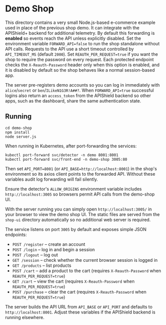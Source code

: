# Demo Shop

This directory contains a very small Node.js-based e-commerce example used in place of the previous shop demo.
It can integrate with the APIShield+ backend for additional telemetry. By default
this forwarding is **enabled** so events reach the API unless explicitly disabled.
Set the environment variable `FORWARD_API=false` to run the shop standalone without API calls. Requests to the API use a short timeout controlled by `API_TIMEOUT_MS` (default `2000`). Set `REAUTH_PER_REQUEST=true` if you want the shop to require the password on every request.
Each protected endpoint checks the `X-Reauth-Password` header only when this option is enabled, and it is disabled by default so the shop behaves like a normal session-based app.

The server pre-registers demo accounts so you can log in immediately with
`alice`/`secret` or `ben`/`ILikeN1G3R!A##?`.
When `FORWARD_API=true` successful logins also return an `access_token`
from the APIShield backend so other apps, such as the dashboard, share the
same authentication state.

## Running

```
cd demo-shop
npm install
node server.js
```

When running in Kubernetes, after port-forwarding the services:

```
kubectl port-forward svc/detector -n demo 8001:8001
kubectl port-forward svc/front-end -n demo-shop 3005:80
```

Then set `API_PORT=8001` (or `API_BASE=http://localhost:8001`) in the shop's
environment so its axios client points to the forwarded API. Without these
variables audit log forwarding will fail silently.

Ensure the detector's `ALLOW_ORIGINS` environment variable includes
`http://localhost:3005` so browsers permit API calls from the demo-shop UI.

With the server running you can simply open `http://localhost:3005/` in your
browser to view the demo shop UI. The static files are served from the
`shop-ui` directory automatically so no additional web server is required.

The service listens on port `3005` by default and exposes simple JSON endpoints:

- `POST /register` – create an account
- `POST /login` – log in and begin a session
- `POST /logout` – log out
- `GET /session` – check whether the current browser session is logged in
- `GET /products` – list products
- `POST /cart` – add a product to the cart (requires `X-Reauth-Password` when
  `REAUTH_PER_REQUEST=true`)
- `GET /cart` – view the cart (requires `X-Reauth-Password` when
  `REAUTH_PER_REQUEST=true`)
- `POST /purchase` – clear the cart (requires `X-Reauth-Password` when
  `REAUTH_PER_REQUEST=true`)

The server builds the API URL from `API_BASE` or `API_PORT` and defaults to
`http://localhost:8001`. Adjust these variables if the APIShield backend is
running elsewhere.
